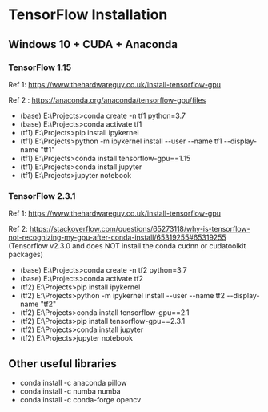 # TensorFlow Installation
## Windows 10 + CUDA + Anaconda
### TensorFlow 1.15
Ref 1: https://www.thehardwareguy.co.uk/install-tensorflow-gpu

Ref 2 : https://anaconda.org/anaconda/tensorflow-gpu/files

- (base) E:\Projects>conda create -n tf1 python=3.7
- (base) E:\Projects>conda activate tf1
- (tf1) E:\Projects>pip install ipykernel
- (tf1) E:\Projects>python -m ipykernel install --user --name tf1 --display-name "tf1"
- (tf1) E:\Projects>conda install tensorflow-gpu==1.15
- (tf1) E:\Projects>conda install jupyter
- (tf1) E:\Projects>jupyter notebook


### TensorFlow 2.3.1
Ref 1: https://www.thehardwareguy.co.uk/install-tensorflow-gpu

Ref 2: https://stackoverflow.com/questions/65273118/why-is-tensorflow-not-recognizing-my-gpu-after-conda-install/65319255#65319255 (Tensorflow v2.3.0 and does NOT install the conda cudnn or cudatoolkit packages)

- (base) E:\Projects>conda create -n tf2 python=3.7
- (base) E:\Projects>conda activate tf2
- (tf2) E:\Projects>pip install ipykernel
- (tf2) E:\Projects>python -m ipykernel install --user --name tf2 --display-name "tf2"
- (tf2) E:\Projects>conda install tensorflow-gpu==2.1
- (tf2) E:\Projects>pip install tensorflow-gpu==2.3.1
- (tf2) E:\Projects>conda install jupyter
- (tf2) E:\Projects>jupyter notebook

## Other useful libraries 

- conda install -c anaconda pillow 
- conda install -c numba numba 
- conda install -c conda-forge opencv 
